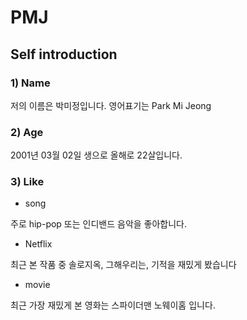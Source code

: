 # PMJ

## Self introduction

### **1) Name**
저의 이름은 박미정입니다.  영어표기는 Park Mi Jeong

### **2) Age**
2001년 03월 02일 생으로 올해로 22살입니다.

### **3) Like**
- song

주로 hip-pop 또는 인디밴드 음악을 좋아합니다.

- Netflix

최근 본 작품 중 솔로지옥, 그해우리는, 기적을 재밌게 봤습니다

- movie

최근 가장 재밌게 본 영화는 스파이더맨 노웨이홈 입니다.
